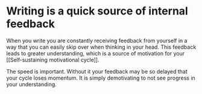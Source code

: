 # Writing is a quick source of internal feedback
When you write you are constantly receiving feedback from yourself in a way that you can easily skip over when thinking in your head. This feedback leads to greater understanding, which is a source of motivation for your [[Self-sustaining motivational cycle]]. 

The speed is important. Without it your feedback may be so delayed that your cycle loses momentum. It is simply demotivating to not see progress in your understanding.
